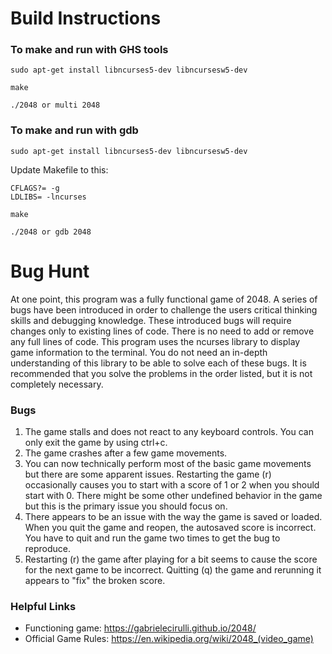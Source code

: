 # Build Instructions
### To make and run with GHS tools

`sudo apt-get install libncurses5-dev libncursesw5-dev`

`make`

`./2048 or multi 2048`

### To make and run with gdb

`sudo apt-get install libncurses5-dev libncursesw5-dev`

Update Makefile to this:
```
CFLAGS?= -g
LDLIBS= -lncurses
```

`make`

`./2048 or gdb 2048`

# Bug Hunt
At one point, this program was a fully functional game of 2048. A series of bugs have been introduced in order to challenge the users critical thinking skills and debugging knowledge. These introduced bugs will require changes only to existing lines of code. There is no need to add or remove any full lines of code. This program uses the ncurses library to display game information to the terminal. You do not need an in-depth understanding of this library to be able to solve each of these bugs. It is recommended that you solve the problems in the order listed, but it is not completely necessary. 

### Bugs
1. The game stalls and does not react to any keyboard controls. You can only exit the game by using ctrl+c.
2. The game crashes after a few game movements.
3. You can now technically perform most of the basic game movements but there are some apparent issues. Restarting the game (r) occasionally causes you to start with a score of 1 or 2 when you should start with 0. There might be some other undefined behavior in the game but this is the primary issue you should focus on.
4. There appears to be an issue with the way the game is saved or loaded. When you quit the game and reopen, the autosaved score is incorrect. You have to quit and run the game two times to get the bug to reproduce. 
5. Restarting (r) the game after playing for a bit seems to cause the score for the next game to be incorrect. Quitting (q) the game and rerunning it appears to "fix" the broken score.

### Helpful Links
- Functioning game: https://gabrielecirulli.github.io/2048/
- Official Game Rules: https://en.wikipedia.org/wiki/2048_(video_game)
